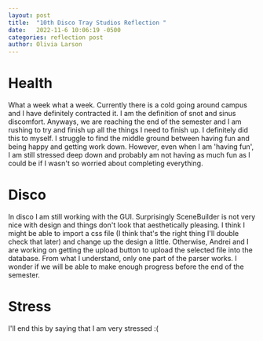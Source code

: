 ```yaml
---
layout: post
title:  "10th Disco Tray Studios Reflection "
date:   2022-11-6 10:06:19 -0500
categories: reflection post
author: Olivia Larson
---
```

# Health
What a week what a week. Currently there is a cold going around campus and I have definitely contracted it. I am the definition of snot and sinus discomfort. Anyways, we are reaching the end of the semester and I am rushing to try and finish up all the things I need to finish up. I definitely did this to myself. I struggle to find the middle ground between having fun and being happy and getting work down. However, even when I am 'having fun', I am still stressed deep down and probably am not having as much fun as I could be if I wasn't so worried about completing everything.

# Disco
In disco I am still working with the GUI. Surprisingly SceneBuilder is not very nice with design and things don't look that aesthetically pleasing. I think I might be able to import a css file (I think that's the right thing I'll double check that later) and change up the design a little. Otherwise, Andrei and I are working on getting the upload button to upload the selected file into the database. From what I understand, only one part of the parser works. I wonder if we will be able to make enough progress before the end of the semester.

# Stress
I'll end this by saying that I am very stressed :(
